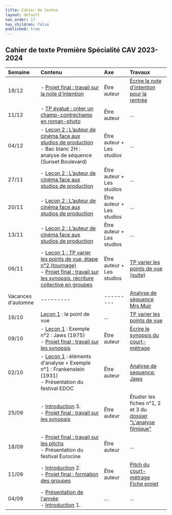 ```yaml
---
title: Cahier de textes
layout: default
nav_order: 17
has_children: false
published: true
---
```

## Cahier de texte Première Spécialité CAV 2023-2024

| Semaine     | Contenu     |  Axe | Travaux |
| :------------------- | :-------------- | :-------- | :-------- |
| 18/12   | - [Projet final : travail sur la note d'intention](../../docs/projet/3-0-note-intention.html) | Être auteur    | [Écrire la note d'intention pour la rentrée](../../docs/Travaux/2-4-projet-note-intention.html)     |
| 11/12   | - [TP évalué : créer un champ-contrechamp en roman-photo](../../docs/Travaux/4-0.html) <br> | Être auteur    | ...     |
| 04/12   | - [Leçon 2 : L’auteur de cinéma face aux studios de production](../../docs/Leçon%202/L2-0.html) <br> - Bac blanc 2H : analyse de séquence (Sunset Boulevard) | Être auteur + Les studios     | ...     |
| 27/11   | - [Leçon 2 : L’auteur de cinéma face aux studios de production](../../docs/Leçon%202/L2-0.html) <br> | Être auteur + Les studios     | ...     |
| 20/11   | - [Leçon 2 : L’auteur de cinéma face aux studios de production](../../docs/Leçon%202/L2-0.html)  | Être auteur + Les studios     | ...     |
| 13/11   | - [Leçon 2 : L’auteur de cinéma face aux studios de production](../../docs/Leçon%202/L2-0.html)  | Être auteur + Les studios     | ...     |
| 06/11  | - [Leçon 1 : TP varier les points de vue, étape n°2 (tournage)](../../docs/Travaux/5-0.html) <br> - [Projet final : travail sur les synopsis, récriture collective en groupes](../../docs/projet/2-0-synopsis.html) | Être auteur + Les studios | [TP varier les points de vue (suite)](../../docs/Travaux/5-0.html) |
| Vacances d'automne | ---------  | ---------  | [Analyse de séquence Mrs Muir](../../docs/Travaux/3-0.html)     |
| 16/10   | [Leçon 1](../../docs/Leçon%201/L1-0.html) : le point de vue     | ...     | [TP varier les points de vue](../../docs/Travaux/5-0.html)     |
| 09/10   | - [Leçon 1](../../docs/Leçon%201/L1-0.html) : Exemple n°2 : Jaws (1975) <br> - [Projet final : travail sur les synopsis](../../docs/projet/2-0-synopsis.html)      | Être auteur      | [Écrire le synopsis du court-métrage](../../docs/Travaux/2-3-projet-synopsis.html)     |
| 02/10   | - [Leçon 1](../../docs/Leçon%201/L1-0.html) : éléments d'analyse + Exemple n°1 : Frankenstein (1931) <br> - Présentation du festival EDOC   | Être auteur     | [Analyse de sequence: Jaws](../../docs/Travaux/7-0.html) |
| 25/09   | - [Introduction](../../docs/introduction/0-intro.html) 3. <br> - [Projet final : travail sur les synopsis](../../docs/projet/2-0-synopsis.html)     | Être auteur     | Étudier les fiches n°1, 2 et 3 du [dossier "L'analyse filmique"](../../docs/Leçon%201/L1-1-0.html)     |
| 18/09   | - [Projet final : travail sur les pitchs](../../docs/projet/1-pitch.html) <br> - Présentation du festival Eurocine   | Être auteur     | ...     |
| 11/09   | - [Introduction](../../docs/introduction/0-intro.html) 2.  <br> - [Projet final : formation des groupes](../../docs/projet/1-pitch.html) | Être auteur  | [Pitch du court-métrage](../../docs/Travaux/2-1-projet-pitch.html) <br> [Fiche projet](../../docs/Travaux/2-2-projet-prepa.html)     |
| 04/09   | - [Présentation de l'année](../../docs/Présentation) <br> - [Introduction](../../docs/introduction/0-intro.html) 1.    | ...     | ...     |





